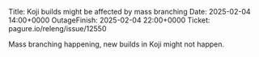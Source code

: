 Title: Koji builds might be affected by mass branching
Date: 2025-02-04 14:00+0000
OutageFinish: 2025-02-04 22:00+0000
Ticket: pagure.io/releng/issue/12550

Mass branching happening, new builds in Koji might not happen.
